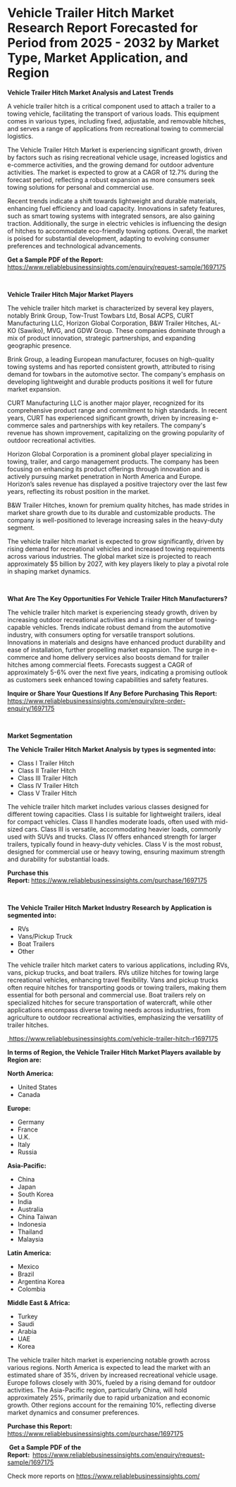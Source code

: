 <p><h1>Vehicle Trailer Hitch Market Research Report Forecasted for Period from 2025 -  2032 by Market Type, Market Application, and Region</h1></p><p><strong>Vehicle Trailer Hitch Market Analysis and Latest Trends</strong></p>
<p><p>A vehicle trailer hitch is a critical component used to attach a trailer to a towing vehicle, facilitating the transport of various loads. This equipment comes in various types, including fixed, adjustable, and removable hitches, and serves a range of applications from recreational towing to commercial logistics.</p><p>The Vehicle Trailer Hitch Market is experiencing significant growth, driven by factors such as rising recreational vehicle usage, increased logistics and e-commerce activities, and the growing demand for outdoor adventure activities. The market is expected to grow at a CAGR of 12.7% during the forecast period, reflecting a robust expansion as more consumers seek towing solutions for personal and commercial use. </p><p>Recent trends indicate a shift towards lightweight and durable materials, enhancing fuel efficiency and load capacity. Innovations in safety features, such as smart towing systems with integrated sensors, are also gaining traction. Additionally, the surge in electric vehicles is influencing the design of hitches to accommodate eco-friendly towing options. Overall, the market is poised for substantial development, adapting to evolving consumer preferences and technological advancements.</p></p>
<p><strong>Get a Sample PDF of the Report:&nbsp;</strong> <a href="https://www.reliablebusinessinsights.com/enquiry/request-sample/1697175?utm_campaign=96&utm_medium=2&utm_source=Github&utm_content=ia&utm_term=08012025&utm_id=vehicle-trailer-hitch">https://www.reliablebusinessinsights.com/enquiry/request-sample/1697175</a></p>
<p>&nbsp;</p>
<p><strong>Vehicle Trailer Hitch Major Market Players</strong></p>
<p><p>The vehicle trailer hitch market is characterized by several key players, notably Brink Group, Tow-Trust Towbars Ltd, Bosal ACPS, CURT Manufacturing LLC, Horizon Global Corporation, B&W Trailer Hitches, AL-KO (Sawiko), MVG, and GDW Group. These companies dominate through a mix of product innovation, strategic partnerships, and expanding geographic presence.</p><p>Brink Group, a leading European manufacturer, focuses on high-quality towing systems and has reported consistent growth, attributed to rising demand for towbars in the automotive sector. The company's emphasis on developing lightweight and durable products positions it well for future market expansion.</p><p>CURT Manufacturing LLC is another major player, recognized for its comprehensive product range and commitment to high standards. In recent years, CURT has experienced significant growth, driven by increasing e-commerce sales and partnerships with key retailers. The company's revenue has shown improvement, capitalizing on the growing popularity of outdoor recreational activities.</p><p>Horizon Global Corporation is a prominent global player specializing in towing, trailer, and cargo management products. The company has been focusing on enhancing its product offerings through innovation and is actively pursuing market penetration in North America and Europe. Horizon’s sales revenue has displayed a positive trajectory over the last few years, reflecting its robust position in the market.</p><p>B&W Trailer Hitches, known for premium quality hitches, has made strides in market share growth due to its durable and customizable products. The company is well-positioned to leverage increasing sales in the heavy-duty segment.</p><p>The vehicle trailer hitch market is expected to grow significantly, driven by rising demand for recreational vehicles and increased towing requirements across various industries. The global market size is projected to reach approximately $5 billion by 2027, with key players likely to play a pivotal role in shaping market dynamics.</p></p>
<p>&nbsp;</p>
<p><strong>What Are The Key Opportunities For Vehicle Trailer Hitch Manufacturers?</strong></p>
<p><p>The vehicle trailer hitch market is experiencing steady growth, driven by increasing outdoor recreational activities and a rising number of towing-capable vehicles. Trends indicate robust demand from the automotive industry, with consumers opting for versatile transport solutions. Innovations in materials and designs have enhanced product durability and ease of installation, further propelling market expansion. The surge in e-commerce and home delivery services also boosts demand for trailer hitches among commercial fleets. Forecasts suggest a CAGR of approximately 5-6% over the next five years, indicating a promising outlook as customers seek enhanced towing capabilities and safety features.</p></p>
<p><strong>Inquire or Share Your Questions If Any Before Purchasing This Report:</strong> <a href="https://www.reliablebusinessinsights.com/enquiry/pre-order-enquiry/1697175?utm_campaign=96&utm_medium=2&utm_source=Github&utm_content=ia&utm_term=08012025&utm_id=vehicle-trailer-hitch">https://www.reliablebusinessinsights.com/enquiry/pre-order-enquiry/1697175</a></p>
<p>&nbsp;</p>
<p><strong>Market Segmentation</strong></p>
<p><strong>The Vehicle Trailer Hitch Market Analysis by types is segmented into:</strong></p>
<p><ul><li>Class I Trailer Hitch</li><li>Class II Trailer Hitch</li><li>Class III Trailer Hitch</li><li>Class IV Trailer Hitch</li><li>Class V Trailer Hitch</li></ul></p>
<p><p>The vehicle trailer hitch market includes various classes designed for different towing capacities. Class I is suitable for lightweight trailers, ideal for compact vehicles. Class II handles moderate loads, often used with mid-sized cars. Class III is versatile, accommodating heavier loads, commonly used with SUVs and trucks. Class IV offers enhanced strength for larger trailers, typically found in heavy-duty vehicles. Class V is the most robust, designed for commercial use or heavy towing, ensuring maximum strength and durability for substantial loads.</p></p>
<p><strong>Purchase this Report:&nbsp;</strong><a href="https://www.reliablebusinessinsights.com/purchase/1697175?utm_campaign=96&utm_medium=2&utm_source=Github&utm_content=ia&utm_term=08012025&utm_id=vehicle-trailer-hitch">https://www.reliablebusinessinsights.com/purchase/1697175</a></p>
<p>&nbsp;</p>
<p><strong>The Vehicle Trailer Hitch Market Industry Research by Application is segmented into:</strong></p>
<p><ul><li>RVs</li><li>Vans/Pickup Truck</li><li>Boat Trailers</li><li>Other</li></ul></p>
<p><p>The vehicle trailer hitch market caters to various applications, including RVs, vans, pickup trucks, and boat trailers. RVs utilize hitches for towing large recreational vehicles, enhancing travel flexibility. Vans and pickup trucks often require hitches for transporting goods or towing trailers, making them essential for both personal and commercial use. Boat trailers rely on specialized hitches for secure transportation of watercraft, while other applications encompass diverse towing needs across industries, from agriculture to outdoor recreational activities, emphasizing the versatility of trailer hitches.</p></p>
<p><a href="https://www.reliablebusinessinsights.com/vehicle-trailer-hitch-r1697175?utm_campaign=96&utm_medium=2&utm_source=Github&utm_content=ia&utm_term=08012025&utm_id=vehicle-trailer-hitch">&nbsp;https://www.reliablebusinessinsights.com/vehicle-trailer-hitch-r1697175</a></p>
<p><strong>In terms of Region, the Vehicle Trailer Hitch Market Players available by Region are:</strong></p>
<p>
    <p> <strong> North America: </strong>
        <ul>
            <li>United States</li>
            <li>Canada</li>
        </ul>
        </p> 
    <p> <strong> Europe: </strong>
        <ul>
            <li>Germany</li>
            <li>France</li>
            <li>U.K.</li>
            <li>Italy</li>
            <li>Russia</li>
        </ul>
        </p> 
    <p> <strong> Asia-Pacific: </strong>
        <ul>
            <li>China</li>
            <li>Japan</li>
            <li>South Korea</li>
            <li>India</li>
            <li>Australia</li>
            <li>China Taiwan</li>
            <li>Indonesia</li>
            <li>Thailand</li>
            <li>Malaysia</li>
        </ul>
        </p> 
    <p> <strong> Latin America: </strong>
        <ul>
            <li>Mexico</li>
            <li>Brazil</li>
            <li>Argentina Korea</li>
            <li>Colombia</li>
        </ul>
        </p> 
    <p> <strong> Middle East & Africa: </strong>
        <ul>
            <li>Turkey</li>
            <li>Saudi</li>
            <li>Arabia</li>
            <li>UAE</li>
            <li>Korea</li>
        </ul>
    </p>
    </p>
<p><p>The vehicle trailer hitch market is experiencing notable growth across various regions. North America is expected to lead the market with an estimated share of 35%, driven by increased recreational vehicle usage. Europe follows closely with 30%, fueled by a rising demand for outdoor activities. The Asia-Pacific region, particularly China, will hold approximately 25%, primarily due to rapid urbanization and economic growth. Other regions account for the remaining 10%, reflecting diverse market dynamics and consumer preferences.</p></p>
<p><strong>Purchase this Report: </strong><a href="https://www.reliablebusinessinsights.com/purchase/1697175?utm_campaign=96&utm_medium=2&utm_source=Github&utm_content=ia&utm_term=08012025&utm_id=vehicle-trailer-hitch">https://www.reliablebusinessinsights.com/purchase/1697175</a></p>
<p>&nbsp;<strong>Get a Sample PDF of the Report:&nbsp;&nbsp;</strong><a href="https://www.reliablebusinessinsights.com/enquiry/request-sample/1697175?utm_campaign=96&utm_medium=2&utm_source=Github&utm_content=ia&utm_term=08012025&utm_id=vehicle-trailer-hitch">https://www.reliablebusinessinsights.com/enquiry/request-sample/1697175</a></p>
<p><strong></strong></p>
<p>Check more reports on <a href="https://www.reliablebusinessinsights.com/?utm_campaign=96&utm_medium=2&utm_source=Github&utm_content=ia&utm_term=08012025&utm_id=vehicle-trailer-hitch">https://www.reliablebusinessinsights.com/</a></p>